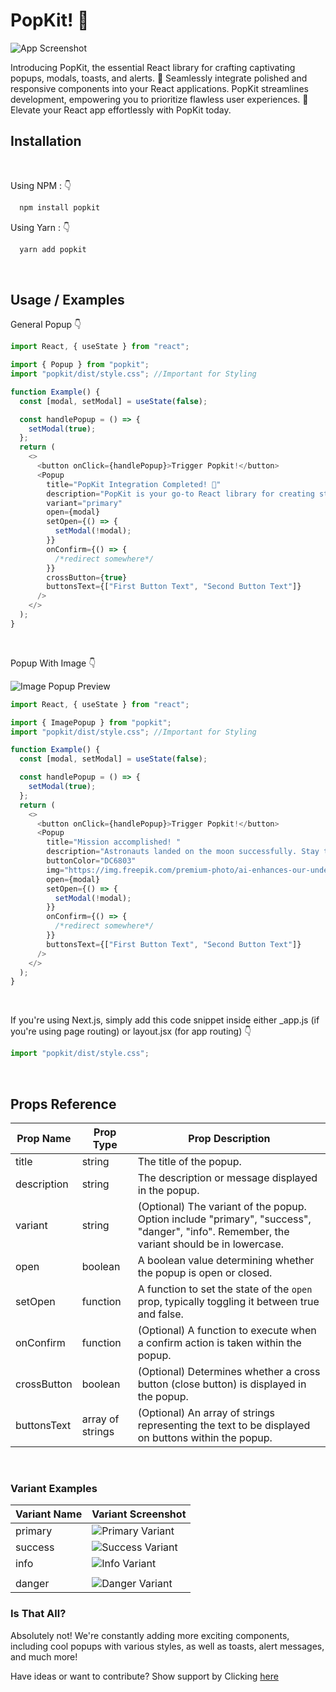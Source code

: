 # PopKit! 🎉

![App Screenshot](https://iili.io/JhyTLgt.md.png)

Introducing PopKit, the essential React library for crafting captivating popups, modals, toasts, and alerts. 🚀 Seamlessly integrate polished and responsive components into your React applications. PopKit streamlines development, empowering you to prioritize flawless user experiences. 🔧 Elevate your React app effortlessly with PopKit today.

## Installation

&emsp;

Using NPM : 👇

```bash
  npm install popkit
```

Using Yarn : 👇

```bash
  yarn add popkit
```

&emsp;

## Usage / Examples

General Popup 👇

```javascript
import React, { useState } from "react";

import { Popup } from "popkit";
import "popkit/dist/style.css"; //Important for Styling

function Example() {
  const [modal, setModal] = useState(false);

  const handlePopup = () => {
    setModal(true);
  };
  return (
    <>
      <button onClick={handlePopup}>Trigger Popkit!</button>
      <Popup
        title="PopKit Integration Completed! 🎉"
        description="PopKit is your go-to React library for creating stunning popups and modals, effortlessly integrate sleek and responsive popups into your React applications🚀"
        variant="primary"
        open={modal}
        setOpen={() => {
          setModal(!modal);
        }}
        onConfirm={() => {
          /*redirect somewhere*/
        }}
        crossButton={true}
        buttonsText={["First Button Text", "Second Button Text"]}
      />
    </>
  );
}
```

&emsp;

Popup With Image 👇

![Image Popup Preview](https://iili.io/JjxbSIa.png)

```javascript
import React, { useState } from "react";

import { ImagePopup } from "popkit";
import "popkit/dist/style.css"; //Important for Styling

function Example() {
  const [modal, setModal] = useState(false);

  const handlePopup = () => {
    setModal(true);
  };
  return (
    <>
      <button onClick={handlePopup}>Trigger Popkit!</button>
      <Popup
        title="Mission accomplished! "
        description="Astronauts landed on the moon successfully. Stay tuned as our team delves into the historic lunar landing achievements"
        buttonColor="DC6803"
        img="https://img.freepik.com/premium-photo/ai-enhances-our-understanding-cosmos-by-analyzing-vast-amounts-data-collected-by-telescopes-probes-generated-by-ai_727385-1872.jpg?w=900"
        open={modal}
        setOpen={() => {
          setModal(!modal);
        }}
        onConfirm={() => {
          /*redirect somewhere*/
        }}
        buttonsText={["First Button Text", "Second Button Text"]}
      />
    </>
  );
}
```

&emsp;

If you're using Next.js, simply add this code snippet inside either \_app.js (if you're using page routing) or layout.jsx (for app routing) 👇

```javascript
import "popkit/dist/style.css";
```

&emsp;

## Props Reference

| Prop Name   | Prop Type        | Prop Description                                                                                                                          |
| ----------- | ---------------- | ----------------------------------------------------------------------------------------------------------------------------------------- |
| title       | string           | The title of the popup.                                                                                                                   |
| description | string           | The description or message displayed in the popup.                                                                                        |
| variant     | string           | (Optional) The variant of the popup. Option include "primary", "success", "danger", "info". Remember, the variant should be in lowercase. |
| open        | boolean          | A boolean value determining whether the popup is open or closed.                                                                          |
| setOpen     | function         | A function to set the state of the `open` prop, typically toggling it between true and false.                                             |
| onConfirm   | function         | (Optional) A function to execute when a confirm action is taken within the popup.                                                         |
| crossButton | boolean          | (Optional) Determines whether a cross button (close button) is displayed in the popup.                                                    |
| buttonsText | array of strings | (Optional) An array of strings representing the text to be displayed on buttons within the popup.                                         |

&emsp;

### Variant Examples

| Variant Name | Variant Screenshot                              |
| ------------ | ----------------------------------------------- |
| primary      | ![Primary Variant](https://iili.io/Jj9b1Ag.png) |
| success      | ![Success Variant](https://iili.io/Jj9x4nV.png) |
| info         | ![Info Variant](https://iili.io/Jj9xUwx.png)    |
|  |
| danger       | ![Danger Variant](https://iili.io/Jj9xgZQ.png)  |

### Is That All?

Absolutely not! We're constantly adding more exciting components, including cool popups with various styles, as well as toasts, alert messages, and much more!

Have ideas or want to contribute? Show support by Clicking [here](mailto:codestargm@gmail.com)
